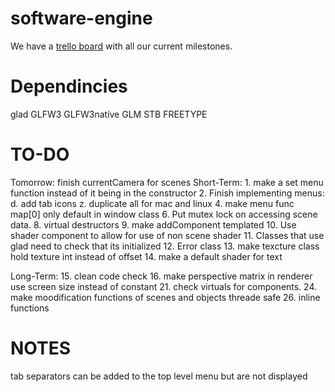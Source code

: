 ﻿# software-engine
 <p>We have a <a href="https://trello.com/b/nJ8ITIK7/software-engine-swe">trello board</a> with all our current milestones.</p>

# Dependincies
glad
GLFW3
GLFW3native
GLM
STB
FREETYPE

# TO-DO
Tomorrow:
	finish currentCamera for scenes
Short-Term:
	1. make a set menu function instead of it being in the constructor
	2. Finish implementing menus:
		d. add tab icons
		z. duplicate all for mac and linux
	4. make menu func map[0] only default in window class
	6. Put mutex lock on accessing scene data.
	8. virtual destructors
	9. make addComponent templated
	10. Use shader component to allow for use of non scene shader
	11. Classes that use glad need to check that its initialized
	12. Error class
	13. make texcture class hold texture int instead of offset
	14. make a default shader for text

Long-Term:
	15. clean code check
	16. make perspective matrix in renderer use screen size instead of constant
	21. check virtuals for components.
	24. make moodification functions of scenes and objects threade safe
	26. inline functions

# NOTES 
tab separators can be added to the top level menu but are not displayed
